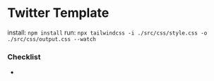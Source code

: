 # Twitter Template

install: `npm install`
run: `npx tailwindcss -i ./src/css/style.css -o ./src/css/output.css --watch`

### Checklist

- 
